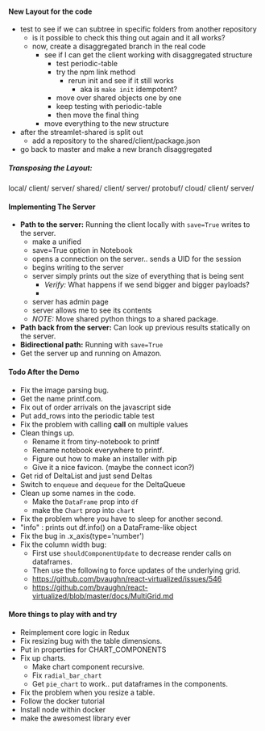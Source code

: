 #### New Layout for the code

- test to see if we can subtree in specific folders from another repository
  - is it possible to check this thing out again and it all works?
  - now, create a disaggregated branch in the real code
    - see if I can get the client working with disaggregated structure
      - test periodic-table
      - try the npm link method
        - rerun init and see if it still works
          - aka is `make init` idempotent?
      - move over shared objects one by one
      - keep testing with periodic-table
      - then move the final thing
    - move everything to the new structure
- after the streamlet-shared is split out
  - add a repository to the shared/client/package.json
- go back to master and make a new branch disaggregated

##### Transposing the Layout:

local/
  client/
  server/
shared/
  client/
  server/
  protobuf/
cloud/
  client/
  server/

#### Implementing The Server

- **Path to the server:** Running the client locally with `save=True` writes to the server.
  - make a unified
  - save=True option in Notebook
  - opens a connection on the server.. sends a UID for the session
  - begins writing to the server
  - server simply prints out the size of everything that is being sent
    - *Verify:* What happens if we send bigger and bigger payloads?
    -
  - server has admin page
  - server allows me to see its contents
  - *NOTE:* Move shared python things to a shared package.
- **Path back from the server:** Can look up previous results statically on the server.
- **Bidirectional path:** Running with `save=True`
- Get the server up and running on Amazon.

#### Todo After the Demo

- Fix the image parsing bug.
- Get the name printf.com.
- Fix out of order arrivals on the javascript side
- Put add_rows into the periodic table test
- Fix the problem with calling __call__ on multiple values
- Clean things up.
  - Rename it from tiny-notebook to printf
  - Rename notebook everywhere to printf.
  - Figure out how to make an installer with pip
  - Give it a nice favicon. (maybe the connect icon?)
- Get rid of DeltaList and just send Deltas
- Switch to `enqueue` and `dequeue` for the DeltaQueue
- Clean up some names in the code.
  - Make the `DataFrame` prop into `df`
  - make the `Chart` prop into `chart`
- Fix the problem where you have to sleep for another second.
- "info"     : prints out df.info() on a DataFrame-like object
- Fix the bug in .x_axis(type='number')
- Fix the column width bug:
  - First use `shouldComponentUpdate` to decrease render calls on dataframes.
  - Then use the following to force updates of the underlying grid.
  - https://github.com/bvaughn/react-virtualized/issues/546
  - https://github.com/bvaughn/react-virtualized/blob/master/docs/MultiGrid.md

#### More things to play with and try

- Reimplement core logic in Redux
- Fix resizing bug with the table dimensions.
- Put in properties for CHART_COMPONENTS
- Fix up charts.
  - Make chart component recursive.
  - Fix `radial_bar_chart`
  - Get `pie_chart` to work.. put dataframes in the components.   
- Fix the problem when you resize a table.
- Follow the docker tutorial
- Install node within docker
- make the awesomest library ever
